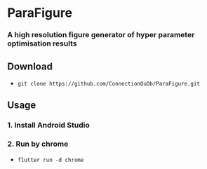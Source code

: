 # ParaFigure
### A high resolution figure generator of hyper parameter optimisation results

## Download
- ```git clone https://github.com/ConnectionOuOb/ParaFigure.git```

## Usage
### 1. Install Android Studio

### 2. Run by chrome
- ```flutter run -d chrome```
